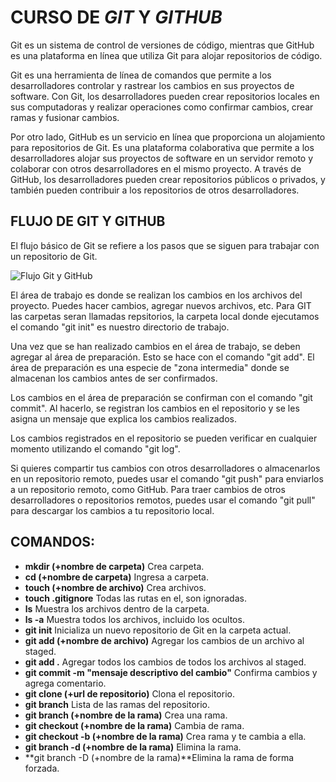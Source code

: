 # CURSO DE _GIT_ Y _GITHUB_

Git es un sistema de control de versiones de código, mientras que GitHub es una plataforma en línea que utiliza Git para alojar repositorios de código.

Git es una herramienta de línea de comandos que permite a los desarrolladores controlar y rastrear los cambios en sus proyectos de software. Con Git, los desarrolladores pueden crear repositorios locales en sus computadoras y realizar operaciones como confirmar cambios, crear ramas y fusionar cambios.

Por otro lado, GitHub es un servicio en línea que proporciona un alojamiento para repositorios de Git. Es una plataforma colaborativa que permite a los desarrolladores alojar sus proyectos de software en un servidor remoto y colaborar con otros desarrolladores en el mismo proyecto. A través de GitHub, los desarrolladores pueden crear repositorios públicos o privados, y también pueden contribuir a los repositorios de otros desarrolladores.

## FLUJO DE GIT Y GITHUB

El flujo básico de Git se refiere a los pasos que se siguen para trabajar con un repositorio de Git.

![Flujo Git y GitHub](https://jonmircha.com/img/blog/git-flow.png)

El área de trabajo es donde se realizan los cambios en los archivos del proyecto. Puedes hacer cambios, agregar nuevos archivos, etc. Para GIT las carpetas seran llamadas repsitorios, la carpeta local donde ejecutamos el comando "git init" es nuestro directorio de trabajo.

Una vez que se han realizado cambios en el área de trabajo, se deben agregar al área de preparación. Esto se hace con el comando "git add". El área de preparación es una especie de "zona intermedia" donde se almacenan los cambios antes de ser confirmados.

Los cambios en el área de preparación se confirman con el comando "git commit". Al hacerlo, se registran los cambios en el repositorio y se les asigna un mensaje que explica los cambios realizados.

Los cambios registrados en el repositorio se pueden verificar en cualquier momento utilizando el comando "git log".

Si quieres compartir tus cambios con otros desarrolladores o almacenarlos en un repositorio remoto, puedes usar el comando "git push" para enviarlos a un repositorio remoto, como GitHub. Para traer cambios de otros desarrolladores o repositorios remotos, puedes usar el comando "git pull" para descargar los cambios a tu repositorio local.

## COMANDOS:

- **mkdir (+nombre de carpeta)** Crea carpeta.
- **cd (+nombre de carpeta)** Ingresa a carpeta.
- **touch (+nombre de archivo)** Crea archivos.
- **touch .gitignore** Todas las rutas en el, son ignoradas.
- **ls** Muestra los archivos dentro de la carpeta.
- **ls -a** Muestra todos los archivos, incluido los ocultos.
- **git init** Inicializa un nuevo repositorio de Git en la carpeta actual.
- **git add (+nombre de archivo)** Agregar los cambios de un archivo al staged.
- **git add .** Agregar todos los cambios de todos los archivos al staged.
- **git commit -m "mensaje descriptivo del cambio"** Confirma cambios y agrega comentario.
- **git clone (+url de repositorio)** Clona el repositorio.
- **git branch** Lista de las ramas del repositorio.
- **git branch (+nombre de la rama)** Crea una rama.
- **git checkout (+nombre de la rama)** Cambia de rama.
- **git checkout -b (+nombre de la rama)** Crea rama y te cambia a ella.
- **git branch -d (+nombre de la rama)** Elimina la rama.
- **git branch -D (+nombre de la rama)**Elimina la rama de forma forzada.
